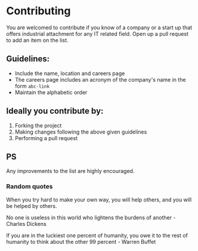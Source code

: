 # Contributing 

You are welcomed to contribute if you know of a company or a start up that offers industrial attachment for any IT related field. Open up a pull request to add an item on the list.  

## Guidelines:  
* Include the name, location and careers page
* The careers page includes an acronym of the company's name in the form `abc-link`
* Maintain the alphabetic order  

## Ideally you contribute by:
1. Forking the project
2. Making changes following the above given guidelines
3. Performing a pull request

## PS
Any improvements to the list are highly encouraged.  

### Random quotes
When you try hard to make your own way, you will help others, and you will be helped by others.  

No one is useless in this world who lightens the burdens of another - Charles Dickens  

If you are in the luckiest one percent of humanity, you owe it to the rest of humanity to think about the other 99 percent - Warren Buffet
